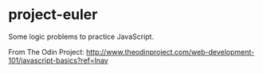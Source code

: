 # project-euler
Some logic problems to practice JavaScript.

From The Odin Project: http://www.theodinproject.com/web-development-101/javascript-basics?ref=lnav